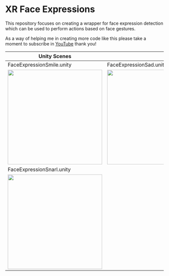 # XR Face Expressions

This repository focuses on creating a wrapper for face expression detection which can be used to perform actions based on face gestures. 

As a way of helping me in creating more code like this please take a moment to subscribe in [YouTube](https://www.youtube.com/c/dilmervalecillos?sub_cofirmation=1) thank you!

|Unity Scenes||
|---|---|
|FaceExpressionSmile.unity|FaceExpressionSad.unity|
|<img src="https://github.com/dilmerv/XRFaceExpressions/blob/master/docs/images/smile.gif" width="300">|<img src="https://github.com/dilmerv/XRFaceExpressions/blob/master/docs/images/sad.gif" width="300">|
|FaceExpressionSnarl.unity||
|<img src="https://github.com/dilmerv/XRFaceExpressions/blob/master/docs/images/snarl.gif" width="300">||